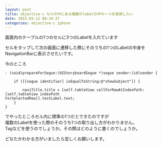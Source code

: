 ```yaml
---
layout: post
title: objective-c セルの中にある複数のlabelの中の一つを取得したい
date: 2015-03-12 08:34:37
categories: objective-c iphone
---
```

<p>画面内のテーブルの1つのセルに3つのLabelを入れています</p>

<p>セルをタップして次の画面に遷移した際にそのうちの1つのLabelの中身をNavigationBarに表示させたいです。</p>

<p>今のところ</p>

```
- (void)prepareForSegue:(UIStoryboardSegue *)segue sender:(id)sender {

    if ([[segue identifier] isEqualToString:@"showSubject"]) {

        naviTitle.title = [self.tableView cellForRowAtIndexPath:[self.tableView indexPath
ForSelectedRow]].textLabel.text;
    }
}
```

<p>でやったところセル内に標準の1つだとできたのですが<br>
複数のLabelを使った際のそのうち1つの取り出し方がわかりません。<br>
Tagなどを使うのでしょうか。その際はどのように書くのでしょうか。</p>

<p>どなたかわかる方がいましたら宜しくお願いします。</p>
